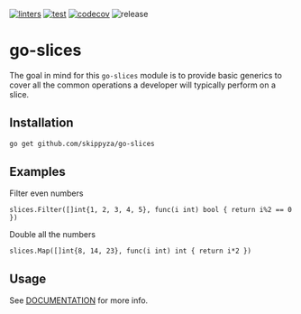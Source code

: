 [![linters](https://github.com/SkippyZA/go-slices/actions/workflows/lint.yml/badge.svg)](https://github.com/SkippyZA/go-slices/actions/workflows/lint.yml)
[![test](https://github.com/SkippyZA/go-slices/actions/workflows/test.yml/badge.svg)](https://github.com/SkippyZA/go-slices/actions/workflows/test.yml) 
[![codecov](https://codecov.io/gh/SkippyZA/go-slices/branch/master/graph/badge.svg?token=OLBD9XQKZX)](https://codecov.io/gh/SkippyZA/go-slices)
![release](https://img.shields.io/github/v/release/skippyza/go-slices?include_prereleases)

# go-slices

The goal in mind for this `go-slices` module is to provide basic generics to cover all the common operations a developer
will typically perform on a slice.

## Installation

```bash
go get github.com/skippyza/go-slices
```

## Examples

Filter even numbers

```golang
slices.Filter([]int{1, 2, 3, 4, 5}, func(i int) bool { return i%2 == 0 })
```

Double all the numbers

```golang
slices.Map([]int{8, 14, 23}, func(i int) int { return i*2 })
```

## Usage
See [DOCUMENTATION](https://pkg.go.dev/github.com/skippyza/go-slices) for more info.

